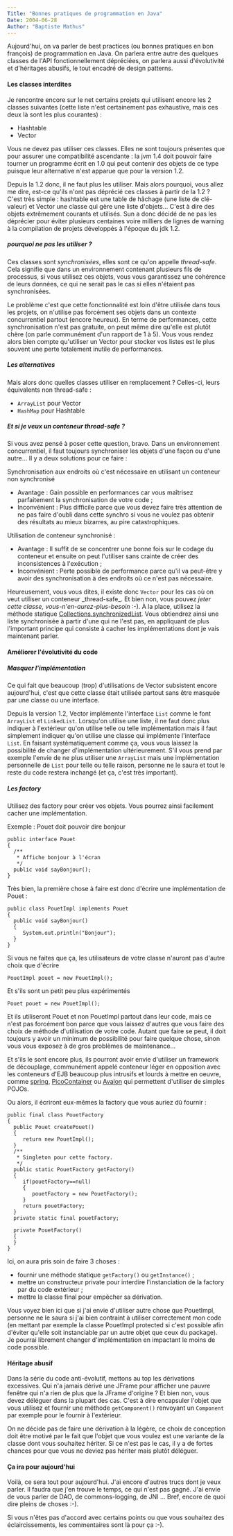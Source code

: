 ```yaml
---
Title: "Bonnes pratiques de programmation en Java"
Date: 2004-06-28
Author: "Baptiste Mathus"
---
```




Aujourd'hui, on va parler de best practices (ou bonnes pratiques en bon
françois) de programmation en Java. On parlera entre autre des quelques
classes de l'API fonctionnellement dépréciées, on parlera aussi
d'évolutivité et d'héritages abusifs, le tout encadré de design
patterns.

#### Les classes interdites

Je rencontre encore sur le net certains projets qui utilisent encore les
2 classes suivantes (cette liste n'est certainement pas exhaustive, mais
ces deux là sont les plus courantes) :

-   Hashtable
-   Vector

Vous ne devez pas utiliser ces classes. Elles ne sont toujours présentes
que pour assurer une compatibilité ascendante : la jvm 1.4 doit pouvoir
faire tourner un programme écrit en 1.0 qui peut contenir des objets de
ce type puisque leur alternative n'est apparue que pour la version 1.2.

Depuis la 1.2 donc, il ne faut plus les utiliser. Mais alors pourquoi,
vous allez me dire, est-ce qu'ils n'ont pas déprécié ces classes à
partir de la 1.2 ? C'est très simple : hashtable est une table de
hâchage (une liste de clé-valeur) et Vector une classe qui gère une
liste d'objets... C'est à dire des objets extrêmement courants et
utilisés. Sun a donc décidé de ne pas les déprécier pour éviter
plusieurs centaines voire milliers de lignes de warning à la compilation
de projets développés à l'époque du jdk 1.2.

##### pourquoi ne pas les utiliser ?

Ces classes sont *synchronisées*, elles sont ce qu'on appelle
*thread-safe*. Cela signifie que dans un environnement contenant
plusieurs fils de processus, si vous utilisez ces objets, vous vous
garantissez une cohérence de leurs données, ce qui ne serait pas le cas
si elles n'étaient pas synchronisées.

Le problème c'est que cette fonctionnalité est loin d'être utilisée dans
tous les projets, on n'utilise pas forcément ses objets dans un contexte
concurrentiel partout (encore heureux). En terme de performances, cette
synchronisation n'est pas gratuite, on peut même dire qu'elle est plutôt
chère (on parle communément d'un rapport de 1 à 5). Vous vous rendez
alors bien compte qu'utiliser un Vector pour stocker vos listes est le
plus souvent une perte totalement inutile de performances.

##### Les alternatives

Mais alors donc quelles classes utiliser en remplacement ? Celles-ci,
leurs équivalents non thread-safe :

-   `ArrayList` pour Vector
-   `HashMap` pour Hashtable

##### Et si je veux un conteneur thread-safe ?

Si vous avez pensé à poser cette question, bravo. Dans un environnement
concurrentiel, il faut toujours synchroniser les objets d'une façon ou
d'une autre... Il y a deux solutions pour ce faire :

Synchronisation aux endroits où c'est nécessaire en utilisant un
conteneur non synchronisé

-   Avantage : Gain possible en performances car vous maîtrisez
    parfaitement la synchronisation de votre code ;
-   Inconvénient : Plus difficile parce que vous devez faire très
    attention de ne pas faire d'oubli dans cette synchro si vous ne
    voulez pas obtenir des résultats au mieux bizarres, au pire
    catastrophiques.

Utilisation de conteneur synchronisé :

-   Avantage : Il suffit de se concentrer une bonne fois sur le codage
    du conteneur et ensuite on peut l'utiliser sans crainte de créer des
    inconsistences à l'exécution ;
-   Inconvénient : Perte possible de performance parce qu'il va
    peut-être y avoir des synchronisation à des endroits où ce n'est pas
    nécessaire.

Heureusement, vous vous dites, il existe donc `Vector` pour les cas où
on veut utiliser un conteneur \_thread-safe\_. Et bien non, vous pouvez
*jeter cette classe, vous-n'en-aurez-plus-besoin* :-). À la place,
utilisez la méthode statique
[Collections.synchronizedList](http://java.sun.com/j2se/1.4.2/docs/api/java/util/Collections.html#synchronizedList(java.util.List) "Javadoc de la classe Collections sur le site de Sun").
Vous obtiendrez ainsi une liste synchronisée à partir d'une qui ne l'est
pas, en appliquant de plus l'important principe qui consiste à cacher
les implémentations dont je vais maintenant parler.

#### Améliorer l'évolutivité du code

##### Masquer l'implémentation

Ce qui fait que beaucoup (trop) d'utilisations de Vector subsistent
encore aujourd'hui, c'est que cette classe était utilisée partout sans
être masquée par une classe ou une interface.

Depuis la version 1.2, Vector implémente l'interface `List` comme le
font `ArrayList` et `LinkedList`. Lorsqu'on utilise une liste, il ne
faut donc plus indiquer à l'extérieur qu'on utilise telle ou telle
implémentation mais il faut simplement indiquer qu'on utilise une classe
qui implémente l'interface `List`. En faisant systématiquement comme ça,
vous vous laissez la possibilité de changer d'implémentation
ultérieurement. S'il vous prend par exemple l'envie de ne plus utiliser
une `ArrayList` mais une implémentation personnelle de `List` pour telle
ou telle raison, personne ne le saura et tout le reste du code restera
inchangé (et ça, c'est très important).

##### Les factory

Utilisez des factory pour créer vos objets. Vous pourrez ainsi
facilement cacher une implémentation.

Exemple : Pouet doit pouvoir dire bonjour

    public interface Pouet
    {
      /**
       * Affiche bonjour à l'écran
       */
      public void sayBonjour();
    }

Très bien, la première chose à faire est donc d'écrire une
implémentation de Pouet :

    public class PouetImpl implements Pouet
    {
      public void sayBonjour()
      {
         System.out.println("Bonjour");
      }
    }

Si vous ne faites que ça, les utilisateurs de votre classe n'auront pas
d'autre choix que d'écrire

    PouetImpl pouet = new PouetImpl();

Et s'ils sont un petit peu plus expérimentés

    Pouet pouet = new PouetImpl();

Et ils utiliseront Pouet et non PouetImpl partout dans leur code, mais
ce n'est pas forcément bon parce que vous laissez d'autres que vous
faire des choix de méthode d'utilisation de votre code. Autant que faire
se peut, il doit toujours y avoir un minimum de possibilité pour faire
quelque chose, sinon vous vous exposez à de gros problèmes de
maintenance...

Et s'ils le sont encore plus, ils pourront avoir envie d'utiliser un
framework de découplage, communément appelé conteneur léger en
opposition avec les conteneurs d'EJB beaucoup plus intrusifs et lourds à
mettre en oeuvre, comme [spring](http://www.springframework.org/),
[PicoContainer](http://www.picocontainer.org/) ou
[Avalon](http://avalon.apache.org/) qui permettent d'utiliser de simples
POJOs.

Ou alors, il écriront eux-mêmes la factory que vous auriez dû fournir :

    public final class PouetFactory
    {
      public Pouet createPouet()
      {
         return new PouetImpl();
      }
      /**
       * Singleton pour cette factory.
       */
      public static PouetFactory getFactory()
      {
         if(pouetFactory==null)
         {
            pouetFactory = new PouetFactory();
         }
         return pouetFactory;
      }
      private static final pouetFactory;

      private PouetFactory()
      {
      }
    }

Ici, on aura pris soin de faire 3 choses :

-   fournir une méthode statique `getFactory()` ou `getInstance()` ;
-   mettre un constructeur private pour interdire l'instanciation de la
    factory par du code extérieur ;
-   mettre la classe final pour empêcher sa dérivation.

Vous voyez bien ici que si j'ai envie d'utiliser autre chose que
PouetImpl, personne ne le saura si j'ai bien contraint à utiliser
correctement mon code (en mettant par exemple la classe PouetImpl
protected si c'est possible afin d'éviter qu'elle soit instanciable par
un autre objet que ceux du package). Je pourrai librement changer
d'implémentation en impactant le moins de code possible.

#### Héritage abusif

Dans la série du code anti-évolutif, mettons au top les dérivations
excessives. Qui n'a jamais dérivé une JFrame pour afficher une pauvre
fenêtre qui n'a rien de plus que la JFrame d'origine ? Et bien non, vous
devez déléguer dans la plupart des cas. C'est à dire encapsuler l'objet
que vous utilisez et fournir une méthode `getComponent()` renvoyant un
`Component` par exemple pour le fournir à l'extérieur.

On ne décide pas de faire une dérivation à la légère, ce choix de
conception doit être motivé par le fait que l'objet que vous voulez est
une variante de la classe dont vous souhaitez hériter. Si ce n'est pas
le cas, il y a de fortes chances pour que vous ne deviez pas hériter
mais plutôt déléguer.

#### Ça ira pour aujourd'hui

Voilà, ce sera tout pour aujourd'hui. J'ai encore d'autres trucs dont je
veux parler. Il faudra que j'en trouve le temps, ce qui n'est pas gagné.
J'ai envie de vous parler de DAO, de commons-logging, de JNI ... Bref,
encore de quoi dire pleins de choses :-).

Si vous n'êtes pas d'accord avec certains points ou que vous souhaitez
des éclaircissements, les commentaires sont là pour ça :-).

